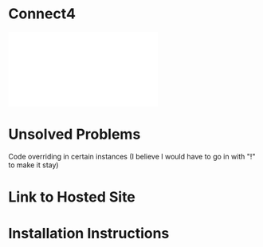 # Connect4


![alt text](file:///Users/christianfowler/Downloads/WireFrame.pdf)

# Unsolved Problems
Code overriding in certain instances (I believe I would have to go in with "!" to make it stay)
# Link to Hosted Site

# Installation Instructions